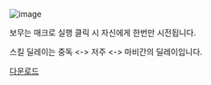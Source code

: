 
![image](https://github.com/user-attachments/assets/2bfc542e-6110-45ab-a2c8-1c8e0e54b7c8)


보무는 매크로 실행 클릭 시 자신에게 한번만 시전됩니다.

스킬 딜레이는 중독 <-> 저주 <-> 마비간의 딜레이입니다.

[다운로드](https://objectstorage.ap-chuncheon-1.oraclecloud.com/n/axns7vzun2pq/b/bucket-20231116-1622/o/%EC%A3%BC%EC%88%98%EB%A6%AC%ED%97%AC%ED%8D%BC.exe)
